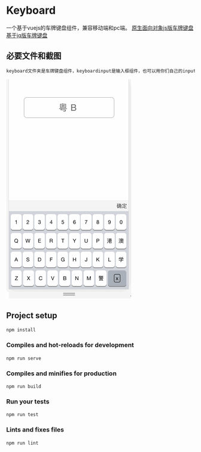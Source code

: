 # Keyboard

一个基于vuejs的车牌键盘组件，兼容移动端和pc端。 
[原生面向对象js版车牌键盘](https://github.com/AsaZws/binding/tree/master/plate-object)
[基于jq版车牌键盘](https://github.com/AsaZws/binding/tree/master/input1.4)

## 必要文件和截图
```markdown
keyboard文件夹是车牌键盘组件，keyboardinput是输入框组件，也可以用你们自己的input输入框，可以参考我KeyboardInput.vue组件里面的代码，添加到你们的input组件中就好了，引入的相关文件都要放入项目中的。
```
![](keyboard.gif)

## Project setup
```
npm install
```

### Compiles and hot-reloads for development
```
npm run serve
```

### Compiles and minifies for production
```
npm run build
```

### Run your tests
```
npm run test
```

### Lints and fixes files
```
npm run lint
```
